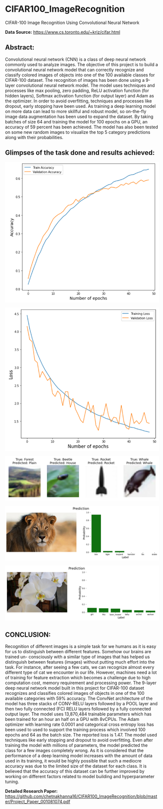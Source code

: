 # CIFAR100_ImageRecognition
CIFAR-100 Image Recognition Using Convolutional Neural Network

<B>Data Source:</B> https://www.cs.toronto.edu/~kriz/cifar.html

## Abstract: 
Convolutional neural network (CNN) is a class of deep neural network commonly used to analyze images. The objective of this project is to build a convolutional neural network model that can correctly recognize and classify colored images of objects into one of the 100 available classes for CIFAR-100 dataset. The recognition of images has been done using a 9-layer convolutional neural network model. The model uses techniques and processes like max pooling, zero padding, ReLU activation function (for hidden layers), Softmax activation function (for output layer) and Adam as the optimizer. In order to avoid overfitting, techniques and processes like dropout, early stopping have been used. As training a deep learning model on more data can lead to more skillful and robust model, so on-the-fly image data augmentation has been used to expand the dataset. By taking batches of size 64 and training the model for 100 epochs on a GPU, an accuracy of 59 percent has been achieved. The model has also been tested on some new random images to visualize the top 5 category predictions along with their probabilities.

## Glimpses of the task done and results achieved:

![Accuracy versus number of epochs](https://github.com/chetnakhanna16/CIFAR100_ImageRecognition/blob/master/images/Accuracy_Final.png)


![Loss versus number of epochs](https://github.com/chetnakhanna16/CIFAR100_ImageRecognition/blob/master/images/Loss_Final.png)


![True and Predicted Labels](https://github.com/chetnakhanna16/CIFAR100_ImageRecognition/blob/master/images/TruePredictedLabels.png)


![Correct Prediction by the Model](https://github.com/chetnakhanna16/CIFAR100_ImageRecognition/blob/master/images/Correct_Prediction.png)


![Incorrect Prediction by the Model](https://github.com/chetnakhanna16/CIFAR100_ImageRecognition/blob/master/images/Incorrect_Prediction.png)



## CONCLUSION:
Recognition of different images is a simple task for we humans as it is easy for us to distinguish between different features. Somehow our brains are trained un-
consciously with a similar type of images that has helped us distinguish between features (images) without putting much effort into the task. For instance, after seeing a few cats, we can recognize almost every different type of cat we encounter in our life. However, machines need a lot of training for feature extraction which becomes a challenge due to high computation cost, memory requirement and processing power. The 9-layer deep neural network model built in this project for CIFAR-100 dataset recognizes and classifies colored images of objects in one of the 100 available categories with 59% accuracy. The ConvNet architecture of the model has three stacks of CONV-RELU layers followed by a POOL layer and then two fully connected (FC) RELU layers followed by a fully connected output layer. The model uses 13,870,484 trainable parameters which has been trained for an hour an half on a GPU with 8vCPUs. The Adam optimizer with learning rate 0.0001 and categorical cross entropy loss has been used to used to support the training process which involved 100 epochs and 64 as the batch size. The reported loss is 1.47. The model used techniques like early stopping and dropout to avoid overfitting. 
Even after training the model with millions of parameters, the model predicted the class for a few images completely wrong. As it is considered that the performance of a deep learning model increases with the amount of data used in its training, it would be highly possible that such a mediocre accuracy was due to the limited size of the dataset for each class. It is believed that the accuracy of this dataset can be further improved by working on different factors related to model building and hyperparameter tuning.

<B>Detailed Research Paper:</B>
https://github.com/chetnakhanna16/CIFAR100_ImageRecognition/blob/master/Project_Paper_001081074.pdf
